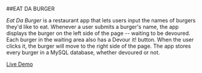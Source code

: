 ##EAT DA BURGER

*Eat Da Burger* is a restaurant app that lets users input the names of burgers they'd like to eat. Whenever a user submits a burger's name, the app displays the burger on the left side of the page -- waiting to be devoured. Each burger in the waiting area also has a Devour it! button. When the user clicks it, the burger will move to the right side of the page. The app stores every burger in a MySQL database, whether devoured or not.

[Live Demo](https://stormy-river-22399.herokuapp.com/)